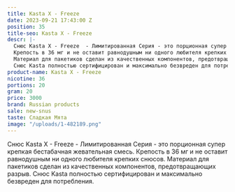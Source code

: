 ```yaml
---
title: Kasta X - Freeze
date: 2023-09-21 17:43:00 Z
position: 35
title-seo: Kasta X - Freeze
descr: |-
  Снюс Kasta X - Freeze  - Лимитированная Серия - это порционная супер крепкая бестабачная жевательная смесь.
  Крепость в 36 мг и не оставит равнодушным ни одного любителя крепких снюсов.
  Материал для пакетиков сделан из качественных компонентов, предотвращающих разрыв.
  Снюс Kasta полностью сертифицирован и максимально безвреден для потребления.
product-name: Kasta X - Freeze
nicotine: 36
portions: 20
gram: 20
price: 3000
brand: Russian products
sale: new-snus
taste: Сладкая Мята
image: "/uploads/1-482189.png"
---
```


Снюс Kasta X - Freeze  - Лимитированная Серия - это порционная супер крепкая бестабачная жевательная смесь.
Крепость в 36 мг и не оставит равнодушным ни одного любителя крепких снюсов.
Материал для пакетиков сделан из качественных компонентов, предотвращающих разрыв.
Снюс Kasta полностью сертифицирован и максимально безвреден для потребления.